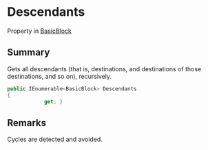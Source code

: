 # Descendants

Property in [BasicBlock](yarn.compiler.basicblock.md)

## Summary

Gets all descendants (that is, destinations, and destinations of those destinations, and so on), recursively.

```csharp
public IEnumerable<BasicBlock> Descendants
{
            get; }
```

## Remarks

Cycles are detected and avoided.

